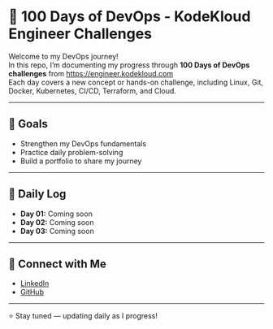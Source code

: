 # 🚀 100 Days of DevOps - KodeKloud Engineer Challenges

Welcome to my DevOps journey!  
In this repo, I’m documenting my progress through **100 Days of DevOps challenges** from https://engineer.kodekloud.com   
Each day covers a new concept or hands-on challenge, including Linux, Git, Docker, Kubernetes, CI/CD, Terraform, and Cloud.

------

## 📌 Goals
- Strengthen my DevOps fundamentals  
- Practice daily problem-solving  
- Build a portfolio to share my journey

------

## 📝 Daily Log
- **Day 01:** Coming soon  
- **Day 02:** Coming soon  
- **Day 03:** Coming soon  

---

## 🔗 Connect with Me
- [LinkedIn](https://linkedin.com/in/YOUR-LINK)
- [GitHub](https://github.com/YOUR-USERNAME)

---

⭐ Stay tuned — updating daily as I progress!


